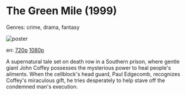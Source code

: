 # The Green Mile (1999)

Genres: crime, drama, fantasy

![poster](http://image.tmdb.org/t/p/w500/sV9ukgqjS3T4t0qcUxaeCUbPEaB.jpg)

en:
  [720p](magnet:?xt=urn:btih:194138CADFB197F9BBB8253EB07372F125D41072&tr=udp://glotorrents.pw:6969/announce&tr=udp://tracker.opentrackr.org:1337/announce&tr=udp://torrent.gresille.org:80/announce&tr=udp://tracker.openbittorrent.com:80&tr=udp://tracker.coppersurfer.tk:6969&tr=udp://tracker.leechers-paradise.org:6969&tr=udp://p4p.arenabg.ch:1337&tr=udp://tracker.internetwarriors.net:1337)
  [1080p](magnet:?xt=urn:btih:58C5933784BE4ABC8C357E670E2251B1FA562B56&tr=udp://glotorrents.pw:6969/announce&tr=udp://tracker.opentrackr.org:1337/announce&tr=udp://torrent.gresille.org:80/announce&tr=udp://tracker.openbittorrent.com:80&tr=udp://tracker.coppersurfer.tk:6969&tr=udp://tracker.leechers-paradise.org:6969&tr=udp://p4p.arenabg.ch:1337&tr=udp://tracker.internetwarriors.net:1337)
  


A supernatural tale set on death row in a Southern prison, where gentle giant John Coffey possesses the mysterious power to heal people's ailments. When the cellblock's head guard, Paul Edgecomb, recognizes Coffey's miraculous gift, he tries desperately to help stave off the condemned man's execution.